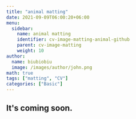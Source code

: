 ```yaml
---
title: "animal matting"
date: 2021-09-09T06:00:20+06:00
menu:
  sidebar:
    name: animal matting
    identifier: cv-image-matting-animal-github
    parent: cv-image-matting
    weight: 10
author:
  name: biubiobiu
  image: /images/author/john.png
math: true
tags: ["matting", "CV"]
categories: ["Basic"]
---
```


## It's coming soon.

